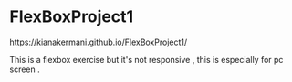 # FlexBoxProject1

https://kianakermani.github.io/FlexBoxProject1/

This is a flexbox exercise but it's not responsive , this is especially for pc screen .
